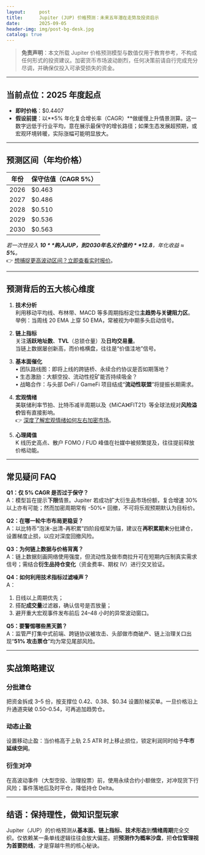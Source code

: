 ```yaml
---
layout:     post
title:      Jupiter (JUP) 价格预测：未来五年潜在走势及投资启示
date:       2025-09-05
header-img: img/post-bg-desk.jpg
catalog: true
---
```


> **免责声明**：本文所载 Jupiter 价格预测模型与数值仅用于教育参考，不构成任何形式的投资建议。加密货币市场波动剧烈，任何决策前请自行完成充分尽调，并确保仅投入可承受损失的资金。

---

## 当前点位：2025 年度起点
* **即时价格**：$0.4407  
* **假设前提**：以**5% 年化复合增长率（CAGR）**做缓慢上升情景测算。这一数字远低于行业平均，意在展示最保守的增长路径；如果生态发展超预期，或宏观环境转暖，实际涨幅可能明显放大。

---

## 预测区间（年均价格）

| 年份 | 保守估值（CAGR 5%） |
|------|----------------------|
| 2026 | $0.463 |
| 2027 | $0.486 |
| 2028 | $0.510 |
| 2029 | $0.536 |
| 2030 | $0.563 |

*若一次性投入 **$10** 购入 JUP，到 2030 年名义价值约 **$12.8**，年化收益 ≈ **5%**。*  
👉 [想捕捉更高波动区间？立即查看实时报价](https://okxdog.com/)。

---

## 预测背后的五大核心维度

1. **技术分析**  
   利用移动平均线、布林带、MACD 等多周期指标定位**主趋势与关键阻力区**。  
   举例：当周线 20 EMA 上穿 50 EMA，常被视为中期多头启动信号。
   
2. **链上指标**  
   关注**活跃地址数**、**TVL**（总锁仓量）及**日均交易量**。  
   当链上数据屡创新高，而价格横盘，往往是“价值洼地”信号。

3. **基本面催化**  
   • 团队路线图：即将上线的跨链桥、永续合约协议是否如期落地？  
   • 生态激励：大额空投、流动性挖矿能否持续吸金？  
   • 战略合作：与头部 DeFi / GameFi 项目结成“**流动性联盟**”将提振长期需求。

4. **宏观情绪**  
   美联储利率节拍、比特币减半周期以及《MiCA》《FIT21》等全球法规对**风险溢价**皆有直接影响。  
   👉 [深度了解宏观情绪如何左右加密市场](https://okxdog.com/)。

5. **心理阈值**  
   K 线历史高点、散户 FOMO / FUD 峰值在社媒中被频繁提及，往往提前释放价格动能。

---

## 常见疑问 FAQ

**Q1：仅 5% CAGR 是否过于保守？**  
A：模型旨在提示**下限**情景。Jupiter 若成功扩大衍生品市场份额，复合增速 30% 以上亦有可能；然而加密周期常有 -50%+ 回撤，不可将乐观预期默认为目标价。

**Q2：在哪一轮牛市布局更稳妥？**  
A：以比特币“泡沫-出清-再积累”四阶段框架为锚，建议在**再积累期末**分批建仓，设置梯度止损，以应对深度回撤风险。

**Q3：为何链上数据与价格背离？**  
A：链上数据刻画网络使用强度，但流动性及做市商拉升可在短期内压制真实需求信号；需结合**衍生品持仓变化**（资金费率、期权 IV）进行交叉验证。

**Q4：如何利用技术指标过滤噪声？**  
A：  
1) 日线以上周期优先；  
2) 搭配**成交量**过滤器，确认信号是否放量；  
3) 避开重大宏观事件发布前后 24–48 小时的异常波动窗口。

**Q5：要警惕哪些黑天鹅？**  
A：监管严打集中式前端、跨链协议被攻击、头部做市商破产、链上治理关口出现“**51% 攻击票仓**”均为常见尾部风险。

---

## 实战策略建议

### 分批建仓
把资金拆成 3–5 份，按支撑位 $0.42、$0.38、$0.34 设置阶梯买单。一旦价格沿上升通道突破 $0.50–$0.54，可再追加趋势仓。

### 动态止盈
设置移动止盈：当价格高于上轨 2.5 ATR 时上移止损位，锁定利润同时给予**牛市延续空间**。

### 衍生对冲
在高波动事件（大型空投、治理投票）前，使用永续合约小额做空，对冲现货下行风险；事件落地后及时平仓，降低持仓 Delta。

---

## 结语：保持理性，做知识型玩家
Jupiter（JUP）的价格预测从**基本面、链上指标、技术形态**到**情绪周期**完全交织。仅依赖某一条单线逻辑往往会放大偏差。把**预测作为概率沙盘**，把**仓位管理视为首要防线**，才是穿越牛熊的核心秘诀。